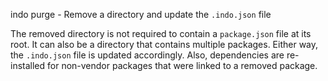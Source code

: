 
  <bold>indo purge</bold><gray> - Remove a directory and update the `.indo.json` file</gray>

The removed directory is not required to contain a `package.json` file at its root. It can also be a directory that contains multiple packages. Either way, the `.indo.json` file is updated accordingly. Also, dependencies are re-installed for non-vendor packages that were linked to a removed package.
